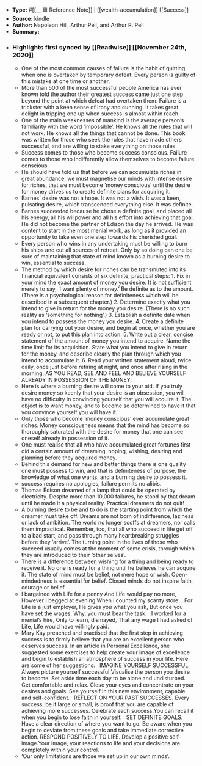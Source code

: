 - **Type:** #[[__ 🟦  Reference Note]] | [[wealth-accumulation]] [[Success]]
- **Source:**  kindle
- **Author:** Napoleon Hill, Arthur Pell, and Arthur R. Pell
- **Summary:**
- ### Highlights first synced by [[Readwise]] [[November 24th, 2020]]
    - One of the most common causes of failure is the habit of quitting when one is overtaken by temporary defeat. Every person is guilty of this mistake at one time or another. 
    - More than 500 of the most successful people America has ever known told the author their greatest success came just one step beyond the point at which defeat had overtaken them. Failure is a trickster with a keen sense of irony and cunning. It takes great delight in tripping one up when success is almost within reach. 
    - One of the main weaknesses of mankind is the average person’s familiarity with the word ‘impossible’. He knows all the rules that will not work. He knows all the things that cannot be done. This book was written for those who seek the rules that have made others successful, and are willing to stake everything on those rules. 
    - Success comes to those who become success conscious. Failure comes to those who indifferently allow themselves to become failure conscious. 
    - He should have told us that before we can accumulate riches in great abundance, we must magnetise our minds with intense desire for riches, that we must become ‘money conscious’ until the desire for money drives us to create definite plans for acquiring it. 
    - Barnes’ desire was not a hope. It was not a wish. It was a keen, pulsating desire, which transcended everything else. It was definite. 
    - Barnes succeeded because he chose a definite goal, and placed all his energy, all his willpower and all his effort into achieving that goal. He did not become the partner of Edison the day he arrived. He was content to start in the most menial work, as long as it provided an opportunity to take even one step towards his cherished goal. 
    - Every person who wins in any undertaking must be willing to burn his ships and cut all sources of retreat. Only by so doing can one be sure of maintaining that state of mind known as a burning desire to win, essential to success. 
    - The method by which desire for riches can be transmuted into its financial equivalent consists of six definite, practical steps: 1. Fix in your mind the exact amount of money you desire. It is not sufficient merely to say, ‘I want plenty of money.’ Be definite as to the amount. (There is a psychological reason for definiteness which will be described in a subsequent chapter.) 2. Determine exactly what you intend to give in return for the money you desire. (There is no such reality as ‘something for nothing’.) 3. Establish a definite date when you intend to possess the money you desire. 4. Create a definite plan for carrying out your desire, and begin at once, whether you are ready or not, to put this plan into action. 5. Write out a clear, concise statement of the amount of money you intend to acquire. Name the time limit for its acquisition. State what you intend to give in return for the money, and describe clearly the plan through which you intend to accumulate it. 6. Read your written statement aloud, twice daily, once just before retiring at night, and once after rising in the morning. AS YOU READ, SEE AND FEEL AND BELIEVE YOURSELF ALREADY IN POSSESSION OF THE MONEY. 
    - Here is where a burning desire will come to your aid. If you truly desire money so keenly that your desire is an obsession, you will have no difficulty in convincing yourself that you will acquire it. The object is to want money, and to become so determined to have it that you convince yourself you will have it. 
    - Only those who become ‘money conscious’ ever accumulate great riches. Money consciousness means that the mind has become so thoroughly saturated with the desire for money that one can see oneself already in possession of it. 
    - One must realise that all who have accumulated great fortunes first did a certain amount of dreaming, hoping, wishing, desiring and planning before they acquired money. 
    - Behind this demand for new and better things there is one quality one must possess to win, and that is definiteness of purpose, the knowledge of what one wants, and a burning desire to possess it. 
    - success requires no apologies, failure permits no alibis. 
    - Thomas Edison dreamed of a lamp that could be operated by electricity. Despite more than 10,000 failures, he stood by that dream until he made it a physical reality. Practical dreamers do not quit! 
    - A burning desire to be and to do is the starting point from which the dreamer must take off. Dreams are not born of indifference, laziness or lack of ambition. The world no longer scoffs at dreamers, nor calls them impractical. Remember, too, that all who succeed in life get off to a bad start, and pass through many heartbreaking struggles before they ‘arrive’. The turning point in the lives of those who succeed usually comes at the moment of some crisis, through which they are introduced to their ‘other selves’. 
    - There is a difference between wishing for a thing and being ready to receive it. No one is ready for a thing until he believes he can acquire it. The state of mind must be belief, not mere hope or wish. Open-mindedness is essential for belief. Closed minds do not inspire faith, courage or belief. 
    - I bargained with Life for a penny And Life would pay no more, However I begged at evening When I counted my scanty store.   For Life is a just employer, He gives you what you ask, But once you have set the wages, Why, you must bear the task.   I worked for a menial’s hire, Only to learn, dismayed, That any wage I had asked of Life, Life would have willingly paid. 
    - Mary Kay preached and practised that the first step in achieving success is to firmly believe that you are an excellent person who deserves success. In an article in Personal Excellence, she suggested some exercises to help create your image of excellence and begin to establish an atmosphere of success in your life. Here are some of her suggestions:   IMAGINE YOURSELF SUCCESSFUL. Always picture yourself successful.Visualise the person you desire to become. Set aside time each day to be alone and undisturbed. Get comfortable and relax. Close your eyes and concentrate on your desires and goals. See yourself in this new environment, capable and self-confident.   REFLECT ON YOUR PAST SUCCESSES. Every success, be it large or small, is proof that you are capable of achieving more successes. Celebrate each success.You can recall it when you begin to lose faith in yourself.   SET DEFINITE GOALS. Have a clear direction of where you want to go. Be aware when you begin to deviate from these goals and take immediate corrective action. RESPOND POSITIVELY TO LIFE. Develop a positive self-image.Your image, your reactions to life and your decisions are completely within your control. 
    - ‘Our only limitations are those we set up in our own minds’. 
